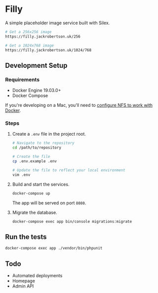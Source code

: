 # Filly

A simple placeholder image service built with Silex.

```bash
# Get a 256x256 image
https://filly.jackrobertson.uk/256

# Get a 1024x768 image
https://filly.jackrobertson.uk/1024/768
```

## Development Setup

### Requirements

* Docker Engine 19.03.0+
* Docker Compose

If you're developing on a Mac, you'll need to [configure NFS to work with Docker](https://sean-handley.medium.com/how-to-set-up-docker-for-mac-with-native-nfs-145151458adc).

### Steps

1. Create a `.env` file in the project root.

    ```bash
    # Navigate to the repository
    cd /path/to/repository
   
    # Create the file
    cp .env.example .env
   
    # Update the file to reflect your local environment
    vim .env
    ```

2. Build and start the services.

    ```bash
    docker-compose up
    ```
   
   The app will be served on port `8080`.

3. Migrate the database.

    ```bash
    docker-compose exec app bin/console migrations:migrate
    ```

## Run the tests

```bash
docker-compose exec app ./vendor/bin/phpunit
```

## Todo

* Automated deployments
* Homepage
* Admin API

